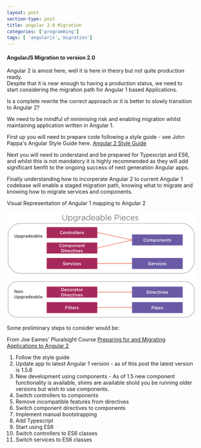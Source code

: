 ```yaml
---
layout: post
section-type: post
title: angular 2.0 Migration
categories: ['programming']
tags: [ 'angularjs','migration']
---
```



#### AngularJS Migration to version 2.0 

Angular 2 is amost here, well it is here in theory but not quite production ready.  
Despite that it is near enough to having a production status, we need to start considering the migration path for Angular 1 based Applications.  

Is a complete rewrite the correct approach or it is better to slowly transition to Angular 2?

We need to be mindful of minimising risk and enabling migration whilst maintaining application written in Angular 1.  

First up you will need to prepare code following a style guide - see John Pappa's Angular Style Guide here. [Angular 2 Style Guide](https://github.com/johnpapa/angular-styleguide/blob/master/a2/README.md)  

Next you will need to understand and be prepared for Typescript and ES6, and whilst this is not mandatory it is highly recommended as they will add significant benfit to the ongoing success of next generation Angular apps.  

Finally understanding how to incorperate Angular 2 to current Angular 1 codebase will enable a staged migration path, knowing what to migrate and knowing how to migrate services and components.  

Visual Representation of Angular 1 mapping to Angular 2  

![Migration](/img/angularmigration.png "Angular 1 to Angular 2") 

Some preliminary steps to consider would be:  

From Joe Eames' Pluralsight Course [Preparing for and Migrating Applications to Angular 2](https://app.pluralsight.com/library/courses/migrating-applications-angular-2/table-of-contents)

  1. Follow the style guide  
  2. Update app to latest Angular 1 version - as of this post the latest version is 1.5.6  
  3. New development using components -  As of 1.5 new component functionality is available, shims are available shold you be running older versions but wish to use components.   
  4. Switch controllers to components  
  5. Remove incompatible features from directives  
  6. Switch component directives to components  
  7. Implement manual bootstrapping  
  8. Add Typescript  
  9. Start using ES6  
  10. Switch controllers to ES6 classes  
  11. Switch services to ES6 classes  


